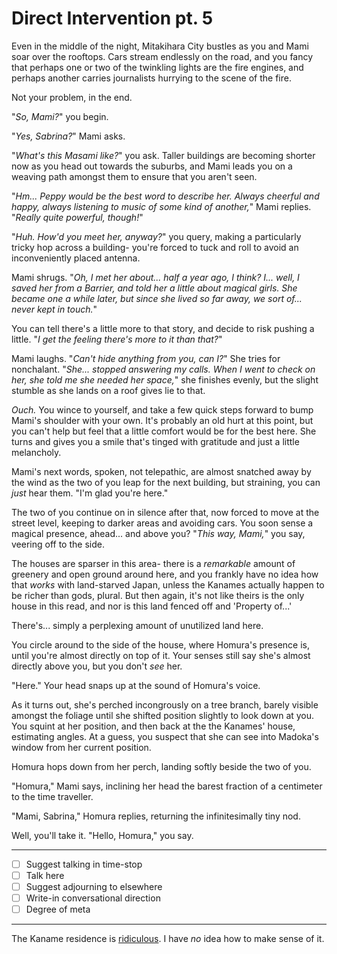 # Direct Intervention pt. 5

Even in the middle of the night, Mitakihara City bustles as you and Mami soar over the rooftops. Cars stream endlessly on the road, and you fancy that perhaps one or two of the twinkling lights are the fire engines, and perhaps another carries journalists hurrying to the scene of the fire.

Not your problem, in the end.

"*So, Mami?*" you begin.

"*Yes, Sabrina?*" Mami asks.

"*What's this Masami like?*" you ask. Taller buildings are becoming shorter now as you head out towards the suburbs, and Mami leads you on a weaving path amongst them to ensure that you aren't seen.

"*Hm... Peppy would be the best word to describe her. Always cheerful and happy, always listening to music of some kind of another,*" Mami replies. "*Really quite powerful, though!*"

"*Huh. How'd you meet her, anyway?*" you query, making a particularly tricky hop across a building- you're forced to tuck and roll to avoid an inconveniently placed antenna.

Mami shrugs. "*Oh, I met her about... half a year ago, I think? I... well, I saved her from a Barrier, and told her a little about magical girls. She became one a while later, but since she lived so far away, we sort of... never kept in touch.*"

You can tell there's a little more to that story, and decide to risk pushing a little. "*I get the feeling there's more to it than that?*"

Mami laughs. "*Can't hide anything from you, can I?*" She tries for nonchalant. "*She... stopped answering my calls. When I went to check on her, she told me she needed her space,*" she finishes evenly, but the slight stumble as she lands on a roof gives lie to that.

*Ouch.* You wince to yourself, and take a few quick steps forward to bump Mami's shoulder with your own. It's probably an old hurt at this point, but you can't help but feel that a little comfort would be for the best here. She turns and gives you a smile that's tinged with gratitude and just a little melancholy.

Mami's next words, spoken, not telepathic, are almost snatched away by the wind as the two of you leap for the next building, but straining, you can *just* hear them. "I'm glad you're here."

The two of you continue on in silence after that, now forced to move at the street level, keeping to darker areas and avoiding cars. You soon sense a magical presence, ahead... and above you? "*This way, Mami,*" you say, veering off to the side.

The houses are sparser in this area- there is a *remarkable* amount of greenery and open ground around here, and you frankly have no idea how that *works* with land-starved Japan, unless the Kanames actually happen to be richer than gods, plural. But then again, it's not like theirs is the only house in this read, and nor is this land fenced off and 'Property of...'

There's... simply a perplexing amount of unutilized land here.

You circle around to the side of the house, where Homura's presence is, until you're almost directly on top of it. Your senses still say she's almost directly above you, but you don't *see* her.

"Here." Your head snaps up at the sound of Homura's voice.

As it turns out, she's perched incongrously on a tree branch, barely visible amongst the foliage until she shifted position slightly to look down at you. You squint at her position, and then back at the the Kanames' house, estimating angles. At a guess, you suspect that she can see into Madoka's window from her current position.

Homura hops down from her perch, landing softly beside the two of you.

"Homura," Mami says, inclining her head the barest fraction of a centimeter to the time traveller.

"Mami, Sabrina," Homura replies, returning the infinitesimally tiny nod.

Well, you'll take it. "Hello, Homura," you say.

---

- [ ] Suggest talking in time-stop
- [ ] Talk here
- [ ] Suggest adjourning to elsewhere
- [ ] Write-in conversational direction
- [ ] Degree of meta

---

The Kaname residence is [ridiculous](http://i.imgur.com/xPWQGY4.jpg). I have *no* idea how to make sense of it.
